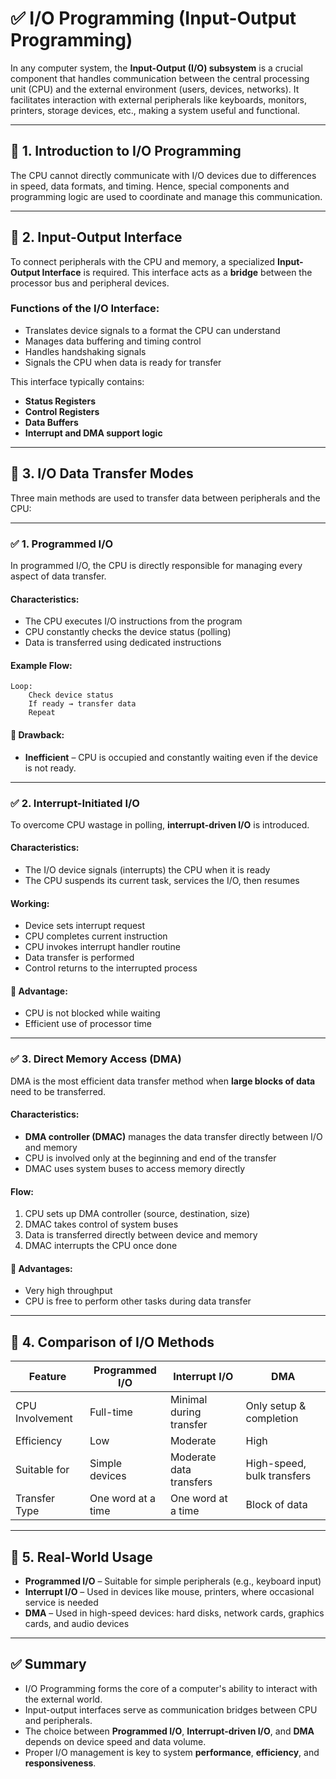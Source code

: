 
# ✅ **I/O Programming (Input-Output Programming)**

In any computer system, the **Input-Output (I/O) subsystem** is a crucial component that handles communication between the central processing unit (CPU) and the external environment (users, devices, networks). It facilitates interaction with external peripherals like keyboards, monitors, printers, storage devices, etc., making a system useful and functional.

---

## 🔹 **1. Introduction to I/O Programming**

The CPU cannot directly communicate with I/O devices due to differences in speed, data formats, and timing. Hence, special components and programming logic are used to coordinate and manage this communication.

---

## 🔹 **2. Input-Output Interface**

To connect peripherals with the CPU and memory, a specialized **Input-Output Interface** is required. This interface acts as a **bridge** between the processor bus and peripheral devices.

### Functions of the I/O Interface:

* Translates device signals to a format the CPU can understand
* Manages data buffering and timing control
* Handles handshaking signals
* Signals the CPU when data is ready for transfer

This interface typically contains:

* **Status Registers**
* **Control Registers**
* **Data Buffers**
* **Interrupt and DMA support logic**

---

## 🔹 **3. I/O Data Transfer Modes**

Three main methods are used to transfer data between peripherals and the CPU:

---

### ✅ 1. **Programmed I/O**

In programmed I/O, the CPU is directly responsible for managing every aspect of data transfer.

#### Characteristics:

* The CPU executes I/O instructions from the program
* CPU constantly checks the device status (polling)
* Data is transferred using dedicated instructions

#### Example Flow:

```text
Loop:
    Check device status
    If ready → transfer data
    Repeat
```

#### 🔻 Drawback:

* **Inefficient** – CPU is occupied and constantly waiting even if the device is not ready.

---

### ✅ 2. **Interrupt-Initiated I/O**

To overcome CPU wastage in polling, **interrupt-driven I/O** is introduced.

#### Characteristics:

* The I/O device signals (interrupts) the CPU when it is ready
* The CPU suspends its current task, services the I/O, then resumes

#### Working:

* Device sets interrupt request
* CPU completes current instruction
* CPU invokes interrupt handler routine
* Data transfer is performed
* Control returns to the interrupted process

#### 🔼 Advantage:

* CPU is not blocked while waiting
* Efficient use of processor time

---

### ✅ 3. **Direct Memory Access (DMA)**

DMA is the most efficient data transfer method when **large blocks of data** need to be transferred.

#### Characteristics:

* **DMA controller (DMAC)** manages the data transfer directly between I/O and memory
* CPU is involved only at the beginning and end of the transfer
* DMAC uses system buses to access memory directly

#### Flow:

1. CPU sets up DMA controller (source, destination, size)
2. DMAC takes control of system buses
3. Data is transferred directly between device and memory
4. DMAC interrupts the CPU once done

#### 🔼 Advantages:

* Very high throughput
* CPU is free to perform other tasks during data transfer

---

## 🔹 **4. Comparison of I/O Methods**

| Feature         | Programmed I/O     | Interrupt I/O           | DMA                        |
| --------------- | ------------------ | ----------------------- | -------------------------- |
| CPU Involvement | Full-time          | Minimal during transfer | Only setup & completion    |
| Efficiency      | Low                | Moderate                | High                       |
| Suitable for    | Simple devices     | Moderate data transfers | High-speed, bulk transfers |
| Transfer Type   | One word at a time | One word at a time      | Block of data              |

---

## 🔹 **5. Real-World Usage**

* **Programmed I/O** – Suitable for simple peripherals (e.g., keyboard input)
* **Interrupt I/O** – Used in devices like mouse, printers, where occasional service is needed
* **DMA** – Used in high-speed devices: hard disks, network cards, graphics cards, and audio devices

---

## ✅ **Summary**

* I/O Programming forms the core of a computer's ability to interact with the external world.
* Input-output interfaces serve as communication bridges between CPU and peripherals.
* The choice between **Programmed I/O**, **Interrupt-driven I/O**, and **DMA** depends on device speed and data volume.
* Proper I/O management is key to system **performance**, **efficiency**, and **responsiveness**.


